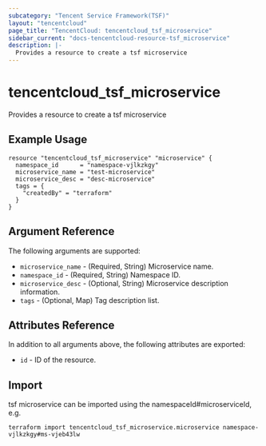```yaml
---
subcategory: "Tencent Service Framework(TSF)"
layout: "tencentcloud"
page_title: "TencentCloud: tencentcloud_tsf_microservice"
sidebar_current: "docs-tencentcloud-resource-tsf_microservice"
description: |-
  Provides a resource to create a tsf microservice
---
```


# tencentcloud_tsf_microservice

Provides a resource to create a tsf microservice

## Example Usage

```hcl
resource "tencentcloud_tsf_microservice" "microservice" {
  namespace_id      = "namespace-vjlkzkgy"
  microservice_name = "test-microservice"
  microservice_desc = "desc-microservice"
  tags = {
    "createdBy" = "terraform"
  }
}
```

## Argument Reference

The following arguments are supported:

* `microservice_name` - (Required, String) Microservice name.
* `namespace_id` - (Required, String) Namespace ID.
* `microservice_desc` - (Optional, String) Microservice description information.
* `tags` - (Optional, Map) Tag description list.

## Attributes Reference

In addition to all arguments above, the following attributes are exported:

* `id` - ID of the resource.



## Import

tsf microservice can be imported using the namespaceId#microserviceId, e.g.

```
terraform import tencentcloud_tsf_microservice.microservice namespace-vjlkzkgy#ms-vjeb43lw
```

